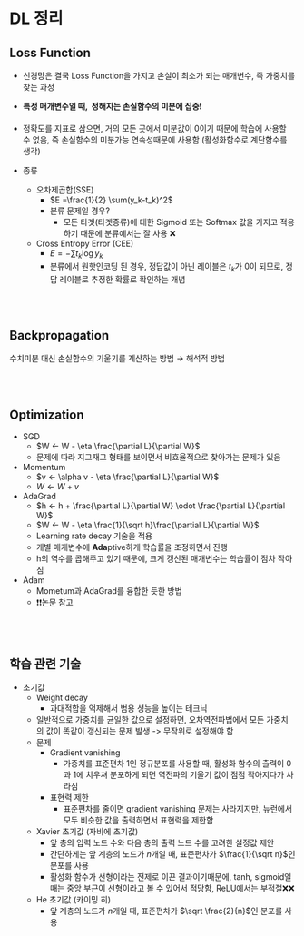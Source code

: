 # DL 정리

## Loss Function

- 신경망은 결국 Loss Function을 가지고 손실이 최소가 되는 매개변수, 즉 가중치를 찾는 과정

- <b>특정 매개변수일 때,  정해지는 손실함수의 미분에 집중</b>❗️

- 정확도를 지표로 삼으면, 거의 모든 곳에서 미분값이 0이기 때문에 학습에 사용할 수 없음, 즉 손실함수의 미분가능 연속성때문에 사용함 (활성화함수로 계단함수를 생각)

- 종류
  - 오차제곱합(SSE)
    - $E =\frac{1}{2} \sum(y_k-t_k)^2$
    - 분류 문제일 경우?
      - 모든 타겟(타겟종류)에 대한 Sigmoid 또는 Softmax 값을 가지고 적용하기 때문에 분류에서는 잘 사용 ❌
  - Cross Entropy Error (CEE)
    - $E = - \sum t_k\log y_k$
    - 분류에서 원핫인코딩 된 경우, 정답값이 아닌 레이블은 $t_k$가 0이 되므로, 정답 레이블로 추정한 확률로 확인하는 개념

<br>

<br>

## Backpropagation

수치미분 대신 손실함수의 기울기를 계산하는 방법 → 해석적 방법

<br>

<br>

## Optimization

- SGD
  - $W ← W - \eta \frac{\partial L}{\partial W}$
  - 문제에 따라 지그재그 형태를 보이면서 비효율적으로 찾아가는 문제가 있음
- Momentum
  - $v ← \alpha v - \eta \frac{\partial L}{\partial W}$ 
  - $W ← W + v$
- AdaGrad
  - $h ← h + \frac{\partial L}{\partial W} \odot \frac{\partial L}{\partial W}$ 
  - $W ← W - \eta \frac{1}{\sqrt h}\frac{\partial L}{\partial W}$ 
  - Learning rate decay 기술을 적용
  - 개별 매개변수에 <b>Ada</b>ptive하게 학습률을 조정하면서 진행
  - h의 역수를 곱해주고 있기 때문에, 크게 갱신된 매개변수는 학습률이 점차 작아짐
- Adam
  - Mometum과 AdaGrad를 융합한 듯한 방법
  - ❗️❗️논문 참고

<br>

<br>

## 학습 관련 기술

- 초기값 
  - Weight decay
    - 과대적합을 억제해서 범용 성능을 높이는 테크닉
  - 일반적으로 가중치를 균일한 값으로 설정하면, 오차역전파법에서 모든 가중치의 값이 똑같이 갱신되는 문제 발생 -> 무작위로 설정해야 함
  - 문제
    - Gradient vanishing
      - 가중치를 표준편차 1인 정규분포를 사용할 때,  활성화 함수의 출력이 0과 1에 치우쳐 분포하게 되면 역전파의 기울기 값이 점점 작아지다가 사라짐
    - 표현력 제한
      - 표준편차를 줄이면 gradient vanishing 문제는 사라지지만, 뉴런에서 모두 비슷한 값을 출력하면서 표현력을 제한함
  - Xavier 초기값 (자비에 초기값)
    - 앞 층의 입력 노드 수와 다음 층의 출력 노드 수를 고려한 설정값 제안
    - 간단하게는 앞 계층의 노드가 $n$개일 때, 표준편차가 $\frac{1}{\sqrt n}$인 분포를 사용
    - 활성화 함수가 선형이라는 전제로 이끈 결과이기때문에,  tanh, sigmoid일 때는 중앙 부근이 선형이라고 볼 수 있어서 적당함, ReLU에서는 부적절❌❌
  - He 초기값 (카이밍 히)
    - 앞 계층의 노드가 $n$개일 때, 표준편차가 $\sqrt \frac{2}{n}$인 분포를 사용















































































